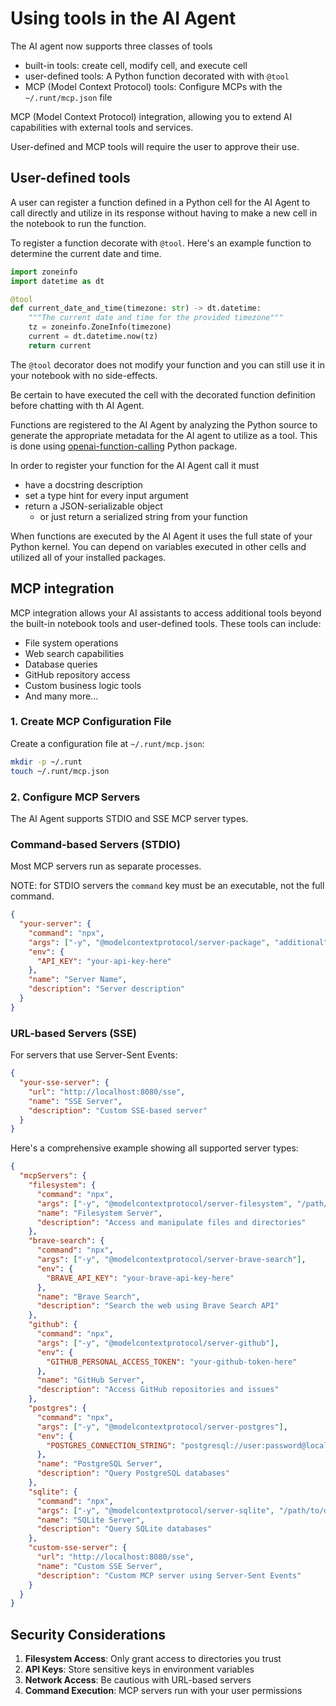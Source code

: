 # Using tools in the AI Agent

The AI agent now supports three classes of tools

* built-in tools: create cell, modify cell, and execute cell
* user-defined tools: A Python function decorated with with `@tool`
* MCP (Model Context Protocol) tools: Configure MCPs with the `~/.runt/mcp.json` file

MCP (Model Context Protocol) integration, allowing
you to extend AI capabilities with external tools and services.

User-defined and MCP tools will require the user to approve their
use.

## User-defined tools

A user can register a function defined in a Python cell
for the AI Agent to call directly and utilize in its response
without having to make a new cell in the notebook to run the
function.

To register a function decorate with `@tool`. Here's an example function
to determine the current date and time.

```python
import zoneinfo
import datetime as dt

@tool
def current_date_and_time(timezone: str) -> dt.datetime:
    """The current date and time for the provided timezone"""
    tz = zoneinfo.ZoneInfo(timezone)
    current = dt.datetime.now(tz)
    return current
```

The `@tool` decorator does not modify your function and you
can still use it in your notebook with no side-effects.

Be certain to have executed the cell with the decorated
function definition before chatting with th AI Agent.

Functions are registered to the AI Agent by analyzing the
Python source to generate the appropriate metadata for the AI agent
to utilize as a tool. This is done using [openai-function-calling](https://github.com/jakecyr/openai-function-calling) Python package.

In order to register your function for the AI Agent call it must

* have a docstring description
* set a type hint for every input argument
* return a JSON-serializable object
  * or just return a serialized string from your function

When functions are executed by the AI Agent it uses the full
state of your Python kernel. You can depend on variables executed
in other cells and utilized all of your installed packages.

## MCP integration

MCP integration allows your AI assistants to access additional tools beyond the built-in notebook tools and user-defined tools.
These tools can include:

* File system operations
* Web search capabilities
* Database queries
* GitHub repository access
* Custom business logic tools
* And many more...

### 1. Create MCP Configuration File

Create a configuration file at `~/.runt/mcp.json`:

```bash
mkdir -p ~/.runt
touch ~/.runt/mcp.json
```

### 2. Configure MCP Servers

The AI Agent supports STDIO and SSE MCP server types.

### Command-based Servers (STDIO)

Most MCP servers run as separate processes.

NOTE: for STDIO servers the `command` key must be an executable, not
the full command.

```json
{
  "your-server": {
    "command": "npx",
    "args": ["-y", "@modelcontextprotocol/server-package", "additional", "arguments"],
    "env": {
      "API_KEY": "your-api-key-here"
    },
    "name": "Server Name",
    "description": "Server description"
  }
}
```

### URL-based Servers (SSE)

For servers that use Server-Sent Events:

```json
{
  "your-sse-server": {
    "url": "http://localhost:8080/sse",
    "name": "SSE Server",
    "description": "Custom SSE-based server"
  }
}
```

Here's a comprehensive example showing all supported server types:

```json
{
  "mcpServers": {
    "filesystem": {
      "command": "npx",
      "args": ["-y", "@modelcontextprotocol/server-filesystem", "/path/to/allowed/directory"],
      "name": "Filesystem Server",
      "description": "Access and manipulate files and directories"
    },
    "brave-search": {
      "command": "npx",
      "args": ["-y", "@modelcontextprotocol/server-brave-search"],
      "env": {
        "BRAVE_API_KEY": "your-brave-api-key-here"
      },
      "name": "Brave Search",
      "description": "Search the web using Brave Search API"
    },
    "github": {
      "command": "npx",
      "args": ["-y", "@modelcontextprotocol/server-github"],
      "env": {
        "GITHUB_PERSONAL_ACCESS_TOKEN": "your-github-token-here"
      },
      "name": "GitHub Server",
      "description": "Access GitHub repositories and issues"
    },
    "postgres": {
      "command": "npx",
      "args": ["-y", "@modelcontextprotocol/server-postgres"],
      "env": {
        "POSTGRES_CONNECTION_STRING": "postgresql://user:password@localhost:5432/database"
      },
      "name": "PostgreSQL Server",
      "description": "Query PostgreSQL databases"
    },
    "sqlite": {
      "command": "npx",
      "args": ["-y", "@modelcontextprotocol/server-sqlite", "/path/to/database.db"],
      "name": "SQLite Server",
      "description": "Query SQLite databases"
    },
    "custom-sse-server": {
      "url": "http://localhost:8080/sse",
      "name": "Custom SSE Server",
      "description": "Custom MCP server using Server-Sent Events"
    }
  }
}
```

## Security Considerations

1. **Filesystem Access**: Only grant access to directories you trust
2. **API Keys**: Store sensitive keys in environment variables
3. **Network Access**: Be cautious with URL-based servers
4. **Command Execution**: MCP servers run with your user permissions
